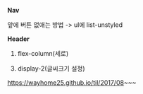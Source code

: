 __Nav__

앞에 버튼 없애는 방법 -> ul에 list-unstyled



__Header__

1) flex-column(세로)

3. display-2(글씨크기 설정)



https://wayhome25.github.io/til/2017/08~~~



